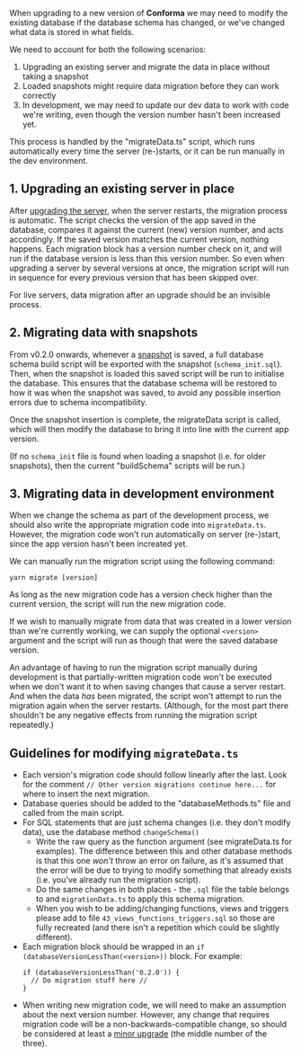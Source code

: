 When upgrading to a new version of **Conforma** we may need to modify the existing database if the database schema has changed, or we've changed what data is stored in what fields.

We need to account for both the following scenarios:

1. Upgrading an existing server and migrate the data in place without taking a snapshot
2. Loaded snapshots might require data migration before they can work correctly
3. In development, we may need to update our dev data to work with code we're writing, even though the version number hasn't been increased yet.

This process is handled by the "migrateData.ts" script, which runs automatically every time the server (re-)starts, or it can be run manually in the dev environment.

## 1. Upgrading an existing server in place

After [upgrading the server](Demo-Server-Guide.md), when the server restarts, the migration process is automatic. The script checks the version of the app saved in the database, compares it against the current (new) version number, and acts accordingly. If the saved version matches the current version, nothing happens. Each migration block has a version number check on it, and will run if the database version is less than this version number. So even when upgrading a server by several versions at once, the migration script will run in sequence for every previous version that has been skipped over.

For live servers, data migration after an upgrade should be an invisible process.

## 2. Migrating data with snapshots

From v0.2.0 onwards, whenever a [snapshot](Snapshots.md) is saved, a full database schema build script will be exported with the snapshot (`schema_init.sql`). Then, when the snapshot is loaded this saved script will be run to initialise the database. This ensures that the database schema will be restored to how it was when the snapshot was saved, to avoid any possible insertion errors due to schema incompatibility. 

Once the snapshot insertion is complete, the migrateData script is called, which will then modify the database to bring it into line with the current app version.

(If no `schema_init` file is found when loading a snapshot (i.e. for older snapshots), then the current "buildSchema" scripts will be run.)

## 3. Migrating data in development environment

When we change the schema as part of the development process, we should also write the appropriate migration code into `migrateData.ts`. However, the migration code won't run automatically on server (re-)start, since the app version hasn't been increated yet. 

We can manually run the migration script using the following command:
```
yarn migrate [version]
```

As long as the new migration code has a version check higher than the current version, the script will run the new migration code. 

If we wish to manually migrate from data that was created in a lower version than we're currently working, we can supply the optional `<version>` argument and the script will run as though that were the saved database version.

An advantage of having to run the migration script manually during development is that partially-written migration code won't be executed when we don't want it to when saving changes that cause a server restart. And when the data *has* been migrated, the script won't attempt to run the migration again when the server restarts. (Although, for the most part there shouldn't be any negative effects from running the migration script repeatedly.)

## Guidelines for modifying `migrateData.ts`

- Each version's migration code should follow linearly after the last. Look for the comment `// Other version migrations continue here...` for where to insert the next migration.
- Database queries should be added to the "databaseMethods.ts" file and called from the main script.
- For SQL statements that are just schema changes (i.e. they don't modify data), use the database method `changeSchema()`
  - Write the raw query as the function argument (see migrateData.ts for examples). The difference between this and other database methods is that this one *won't* throw an error on failure, as it's assumed that the error will be due to trying to modify something that already exists (i.e. you've already run the migration script).
  - Do the same changes in both places - the `.sql` file the table belongs to and `migrationData.ts` to apply this schema migration.
  - When you wish to be adding/changing functions, views and triggers please add to file `43_views_functions_triggers.sql` so those are fully recreated (and there isn't a repetition which could be slightly different).
- Each migration block should be wrapped in an `if (databaseVersionLessThan(<version>))` block. For example:
  ```
  if (databaseVersionLessThan('0.2.0')) {
    // Do migration stuff here //
  }
  ```
- When writing new migration code, we will need to make an assumption about the next version number. However, any change that requires migration code will be a non-backwards-compatible change, so should be considered at least a [minor upgrade](https://semver.org/) (the middle number of the three).